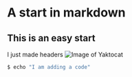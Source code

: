 # A start in markdown
## This is an easy start
 I  just made headers
![Image of Yaktocat](https://octodex.github.com/images/yaktocat.png) 
```bash
$ echo "I am adding a code"
```
